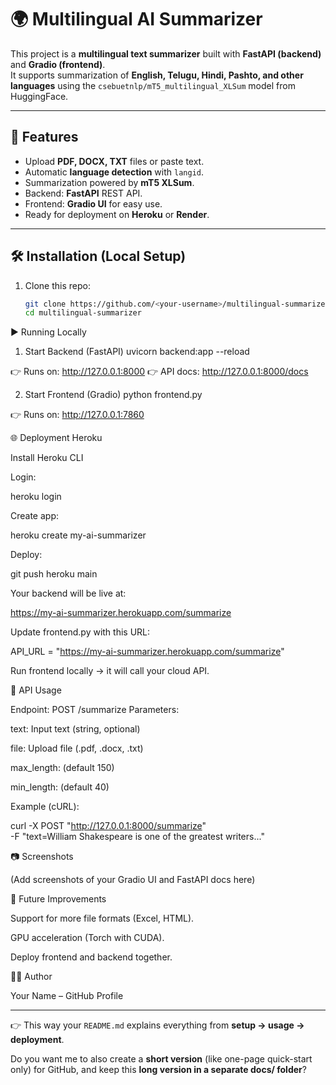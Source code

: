 # 🌍 Multilingual AI Summarizer

This project is a **multilingual text summarizer** built with **FastAPI (backend)** and **Gradio (frontend)**.  
It supports summarization of **English, Telugu, Hindi, Pashto, and other languages** using the `csebuetnlp/mT5_multilingual_XLSum` model from HuggingFace.

---

## 🚀 Features
- Upload **PDF, DOCX, TXT** files or paste text.
- Automatic **language detection** with `langid`.
- Summarization powered by **mT5 XLSum**.
- Backend: **FastAPI** REST API.
- Frontend: **Gradio UI** for easy use.
- Ready for deployment on **Heroku** or **Render**.

---

## 🛠️ Installation (Local Setup)

1. Clone this repo:
   ```bash
   git clone https://github.com/<your-username>/multilingual-summarizer.git
   cd multilingual-summarizer

▶️ Running Locally
1. Start Backend (FastAPI)
uvicorn backend:app --reload


👉 Runs on: http://127.0.0.1:8000
👉 API docs: http://127.0.0.1:8000/docs

2. Start Frontend (Gradio)
python frontend.py


👉 Runs on: http://127.0.0.1:7860

🌐 Deployment
Heroku

Install Heroku CLI

Login:

heroku login


Create app:

heroku create my-ai-summarizer


Deploy:

git push heroku main


Your backend will be live at:

https://my-ai-summarizer.herokuapp.com/summarize


Update frontend.py with this URL:

API_URL = "https://my-ai-summarizer.herokuapp.com/summarize"


Run frontend locally → it will call your cloud API.

📖 API Usage

Endpoint: POST /summarize
Parameters:

text: Input text (string, optional)

file: Upload file (.pdf, .docx, .txt)

max_length: (default 150)

min_length: (default 40)

Example (cURL):

curl -X POST "http://127.0.0.1:8000/summarize" \
  -F "text=William Shakespeare is one of the greatest writers..."

📷 Screenshots

(Add screenshots of your Gradio UI and FastAPI docs here)

📝 Future Improvements

Support for more file formats (Excel, HTML).

GPU acceleration (Torch with CUDA).

Deploy frontend and backend together.

👨‍💻 Author

Your Name – GitHub Profile


---

👉 This way your `README.md` explains everything from **setup → usage → deployment**.  

Do you want me to also create a **short version** (like one-page quick-start only) for GitHub, and keep this **long version in a separate docs/ folder**?
